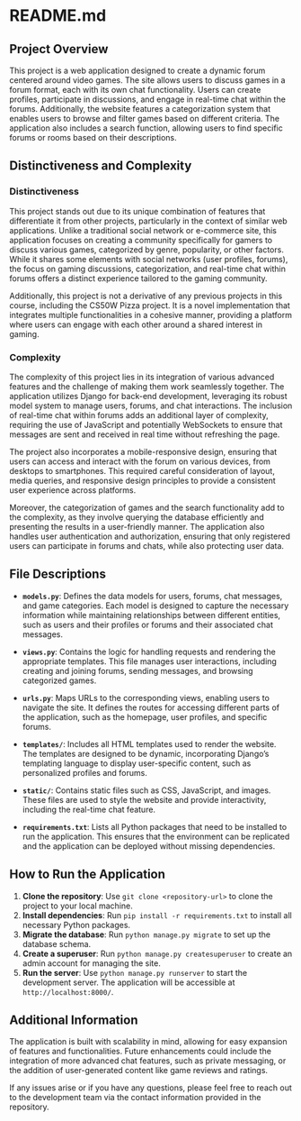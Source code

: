 # README.md

## Project Overview

This project is a web application designed to create a dynamic forum centered around video games. The site allows users to discuss games in a forum format, each with its own chat functionality. Users can create profiles, participate in discussions, and engage in real-time chat within the forums. Additionally, the website features a categorization system that enables users to browse and filter games based on different criteria. The application also includes a search function, allowing users to find specific forums or rooms based on their descriptions.

## Distinctiveness and Complexity

### Distinctiveness

This project stands out due to its unique combination of features that differentiate it from other projects, particularly in the context of similar web applications. Unlike a traditional social network or e-commerce site, this application focuses on creating a community specifically for gamers to discuss various games, categorized by genre, popularity, or other factors. While it shares some elements with social networks (user profiles, forums), the focus on gaming discussions, categorization, and real-time chat within forums offers a distinct experience tailored to the gaming community.

Additionally, this project is not a derivative of any previous projects in this course, including the CS50W Pizza project. It is a novel implementation that integrates multiple functionalities in a cohesive manner, providing a platform where users can engage with each other around a shared interest in gaming.

### Complexity

The complexity of this project lies in its integration of various advanced features and the challenge of making them work seamlessly together. The application utilizes Django for back-end development, leveraging its robust model system to manage users, forums, and chat interactions. The inclusion of real-time chat within forums adds an additional layer of complexity, requiring the use of JavaScript and potentially WebSockets to ensure that messages are sent and received in real time without refreshing the page.

The project also incorporates a mobile-responsive design, ensuring that users can access and interact with the forum on various devices, from desktops to smartphones. This required careful consideration of layout, media queries, and responsive design principles to provide a consistent user experience across platforms.

Moreover, the categorization of games and the search functionality add to the complexity, as they involve querying the database efficiently and presenting the results in a user-friendly manner. The application also handles user authentication and authorization, ensuring that only registered users can participate in forums and chats, while also protecting user data.

## File Descriptions

- **`models.py`**: Defines the data models for users, forums, chat messages, and game categories. Each model is designed to capture the necessary information while maintaining relationships between different entities, such as users and their profiles or forums and their associated chat messages.

- **`views.py`**: Contains the logic for handling requests and rendering the appropriate templates. This file manages user interactions, including creating and joining forums, sending messages, and browsing categorized games.

- **`urls.py`**: Maps URLs to the corresponding views, enabling users to navigate the site. It defines the routes for accessing different parts of the application, such as the homepage, user profiles, and specific forums.

- **`templates/`**: Includes all HTML templates used to render the website. The templates are designed to be dynamic, incorporating Django’s templating language to display user-specific content, such as personalized profiles and forums.

- **`static/`**: Contains static files such as CSS, JavaScript, and images. These files are used to style the website and provide interactivity, including the real-time chat feature.

- **`requirements.txt`**: Lists all Python packages that need to be installed to run the application. This ensures that the environment can be replicated and the application can be deployed without missing dependencies.

## How to Run the Application

1. **Clone the repository**: Use `git clone <repository-url>` to clone the project to your local machine.
2. **Install dependencies**: Run `pip install -r requirements.txt` to install all necessary Python packages.
3. **Migrate the database**: Run `python manage.py migrate` to set up the database schema.
4. **Create a superuser**: Run `python manage.py createsuperuser` to create an admin account for managing the site.
5. **Run the server**: Use `python manage.py runserver` to start the development server. The application will be accessible at `http://localhost:8000/`.

## Additional Information

The application is built with scalability in mind, allowing for easy expansion of features and functionalities. Future enhancements could include the integration of more advanced chat features, such as private messaging, or the addition of user-generated content like game reviews and ratings.

If any issues arise or if you have any questions, please feel free to reach out to the development team via the contact information provided in the repository.